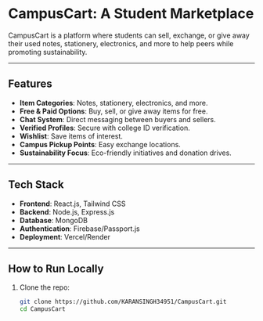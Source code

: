 # CampusCart: A Student Marketplace

CampusCart is a platform where students can sell, exchange, or give away their used notes, stationery, electronics, and more to help peers while promoting sustainability.

---

## Features
- **Item Categories**: Notes, stationery, electronics, and more.
- **Free & Paid Options**: Buy, sell, or give away items for free.
- **Chat System**: Direct messaging between buyers and sellers.
- **Verified Profiles**: Secure with college ID verification.
- **Wishlist**: Save items of interest.
- **Campus Pickup Points**: Easy exchange locations.
- **Sustainability Focus**: Eco-friendly initiatives and donation drives.

---

## Tech Stack
- **Frontend**: React.js, Tailwind CSS  
- **Backend**: Node.js, Express.js  
- **Database**: MongoDB  
- **Authentication**: Firebase/Passport.js  
- **Deployment**: Vercel/Render  

---

## How to Run Locally
1. Clone the repo:
   ```bash
   git clone https://github.com/KARANSINGH34951/CampusCart.git
   cd CampusCart
